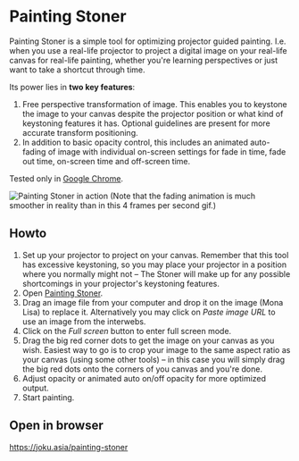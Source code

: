 # Painting Stoner

Painting Stoner is a simple tool for optimizing projector guided painting. I.e. when you use a real-life projector to project a digital image on your real-life canvas for real-life painting, whether you're learning perspectives or just want to take a shortcut through time. 

Its power lies in **two key features**: 
1. Free perspective transformation of image. This enables you to keystone the image to your canvas despite the projector position or what kind of keystoning features it has. Optional guidelines are present for more accurate transform positioning.
2. In addition to basic opacity control, this includes an animated auto-fading of image with individual on-screen settings for fade in time, fade out time, on-screen time and off-screen time.

Tested only in [Google Chrome](https://chrome.google.com).

![Painting Stoner in action](https://storage.googleapis.com/olaviinha/github/ps-4fps.gif)
(Note that the fading animation is much smoother in reality than in this 4 frames per second gif.)

## Howto
1. Set up your projector to project on your canvas. Remember that this tool has excessive keystoning, so you may place your projector in a position where you normally might not – The Stoner will make up for any possible shortcomings in your projector's keystoning features.
2. Open [Painting Stoner](https://joku.asia/painting-stoner).
3. Drag an image file from your computer and drop it on the image (Mona Lisa) to replace it. Alternatively you may click on <i>Paste image URL</i> to use an image from the interwebs.
4. Click on the <i>Full screen</i> button to enter full screen mode.
5. Drag the big red corner dots to get the image on your canvas as you wish. Easiest way to go is to crop your image to the same aspect ratio as your canvas (using some other tools) – in this case you will simply drag the big red dots onto the corners of you canvas and you're done.
6. Adjust opacity or animated auto on/off opacity for more optimized output.
7. Start painting.

## Open in browser

https://joku.asia/painting-stoner



